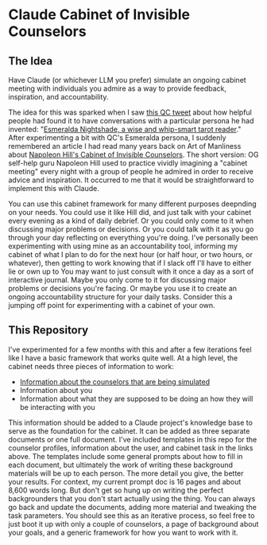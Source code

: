 # Claude Cabinet of Invisible Counselors

## The Idea
Have Claude (or whichever LLM you prefer) simulate an ongoing cabinet meeting with individuals you admire as a way to provide feedback, inspiration, and accountability. 

The idea for this was sparked when I saw [this QC tweet](https://x.com/QiaochuYuan/status/1854250814841467008) about how helpful people had found it to have conversations with a particular persona he had invented: "[Esmeralda Nightshade, a wise and whip-smart tarot reader](https://x.com/QiaochuYuan/status/1852517808619589776)." After experimenting a bit with QC's Esmeralda persona, I suddenly remembered an article I had read many years back on Art of Manliness about [Napoleon Hill's Cabinet of Invisible Counselors](https://www.artofmanliness.com/character/advice/the-cabinet-of-invisible-counselors/). The short version: OG self-help guru Napoleon Hill used to practice vividly imagining a "cabinet meeting" every night with a group of people he admired in order to receive advice and inspiration. It occurred to me that it would be straightforward to implement this with Claude.

You can use this cabinet framework for many different purposes deepnding on your needs. You could use it like Hill did, and just talk with your cabinet every evening as a kind of daily debrief. Or you could only come to it when discussing major problems or decisions. Or you could talk with it as you go through your day reflecting on everything you're doing. I've personally been experimenting with using mine as an accountability tool, informing my cabinet of what I plan to do for the next hour (or half hour, or two hours, or whatever), then getting to work knowing that if I slack off I'll have to either lie or own up to 
You may want to just consult with it once a day as a sort of interactive journal. Maybe you only come to it for discussing major problems or decisions you're facing. Or maybe you use it to create an ongoing accountability structure for your daily tasks. Consider this a jumping off point for experimenting with a cabinet of your own.

## This Repository
I've experimented for a few months with this and after a few iterations feel like I have a basic framework that works quite well. At a high level, the cabinet needs three pieces of information to work: 
- [Information about the counselors that are being simulated
](https://github.com/wdcrumpler/Claude-Cabinet-of-Invisible-Counselors/blob/main/Counselor%20Profiles)
- Information about you
- Information about what they are supposed to be doing an how they will be interacting with you

This information should be added to a Claude project's knowledge base to serve as the foundation for the cabinet. It can be added as three separate documents or one full document. I've included templates in this repo for the counselor profiles, information about the user, and cabinet task in the links above. The templates include some general prompts about how to fill in each document, but ultimately the work of writing these background materials will be up to each person. The more detail you give, the better your results. For context, my current prompt doc is 16 pages and about 8,600 words long. But don't get so hung up on writing the perfect backgrounders that you don't start actually using the thing. You can always go back and update the documents, adding more material and tweaking the task parameters. You should see this as an iterative process, so feel free to just boot it up with only a couple of counselors, a page of background about your goals, and a generic framework for how you want to work with it. 
